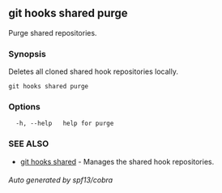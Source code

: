 ## git hooks shared purge

Purge shared repositories.

### Synopsis

Deletes all cloned shared hook repositories locally.

```
git hooks shared purge
```

### Options

```
  -h, --help   help for purge
```

### SEE ALSO

* [git hooks shared](git_hooks_shared.md)	 - Manages the shared hook repositories.

###### Auto generated by spf13/cobra 
